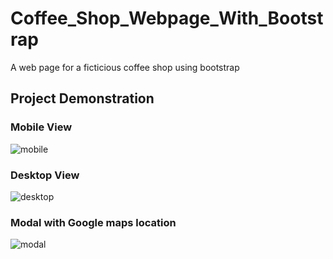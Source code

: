# Coffee_Shop_Webpage_With_Bootstrap
A web page for a ficticious coffee shop using bootstrap

## Project Demonstration

### Mobile View
![mobile](https://github.com/user-attachments/assets/274ac4ab-dcbe-4cb2-a4b3-171387261ae1)

### Desktop View
![desktop](https://github.com/user-attachments/assets/cf62eb52-4fef-43ca-992a-f873ca773b49)

### Modal with Google maps location
![modal](https://github.com/user-attachments/assets/a21f502b-119f-42ca-bfcc-dc17363bd1e7)
